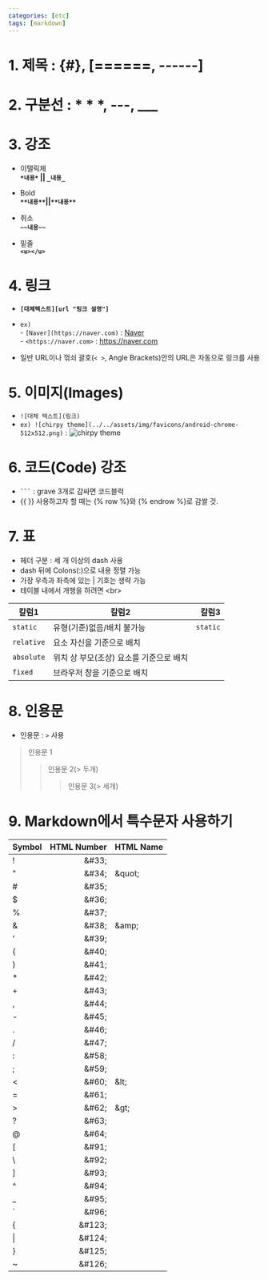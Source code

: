 ```yaml
---
categories: [etc]
tags: [markdown]
---
```


# 1. 제목 : {#}, [======, ------]

# 2. 구분선 : \* \* \*, ---, \_\_\_

# 3. 강조

- 이탤릭체<br/>
  **`*내용*` || `_내용_`**

- Bold<br/>
  **`**내용**`||`**내용**`**

- 취소<br/>
  **`~~내용~~`**

- 밑줄<br/>
  **`<u></u>`**

# 4. 링크

- **`[대체텍스트][url "링크 설명"]`**
- `ex) `
  <br/> - `[Naver](https://naver.com)` : [Naver](https://naver.com)
  <br/> - `<https://naver.com>` : <https://naver.com>

- 일반 URL이나 꺾쇠 괄호(`< >`, Angle Brackets)안의 URL은 자동으로 링크를 사용

# 5. 이미지(Images)

- `![대체 텍스트](링크)`
- `ex) ![chirpy theme](../../assets/img/favicons/android-chrome-512x512.png)`
  : ![chirpy theme](../../assets/img/favicons/android-chrome-192x192.png)

# 6. 코드(Code) 강조

- **` ``` `** : grave 3개로 감싸면 코드블럭
- &#123;&#123; &#125;&#125; 사용하고자 할 때는 &#123;&#37; row &#37;&#125;와 &#123;&#37; endrow &#37;&#125;로 감쌀 것.

# 7. 표

- 헤더 구분 : 세 개 이상의 dash 사용
- dash 뒤에 Colons(:)으로 내용 정렬 가능
- 가장 우측과 좌측에 있는 \| 기호는 생략 가능
- 테이블 내에서 개행을 하려면 &lt;br&gt;

| 칼럼1      | 칼럼2                                   |    칼럼3 |
| ---------- | --------------------------------------- | -------: |
| `static`   | 유형(기준)없음/배치 불가능              | `static` |
| `relative` | 요소 자신을 기준으로 배치               |          |
| `absolute` | 위치 상 부모(조상) 요소를 기준으로 배치 |          |
| `fixed`    | 브라우저 창을 기준으로 배치             |          |

# 8. 인용문

- 인용문 : `>` 사용

> 인용문 1
>
> > 인용문 2(> 두개)
> >
> > > 인용문 3(> 세개)

# 9. Markdown에서 특수문자 사용하기

| Symbol |        HTML Number | HTML Name      |
| ------ | -----------------: | -------------- |
| !      |  &#38;&#35;33&#59; |                |
| "      |  &#38;&#35;34&#59; | &#38;quot&#59; |
| #      |  &#38;&#35;35&#59; |                |
| $      |  &#38;&#35;36&#59; |                |
| %      |  &#38;&#35;37&#59; |                |
| &      |  &#38;&#35;38&#59; | &#38;amp&#59;  |
| '      |  &#38;&#35;39&#59; |                |
| (      |  &#38;&#35;40&#59; |                |
| )      |  &#38;&#35;41&#59; |                |
| \*     |  &#38;&#35;42&#59; |                |
| +      |  &#38;&#35;43&#59; |                |
| ,      |  &#38;&#35;44&#59; |                |
| -      |  &#38;&#35;45&#59; |                |
| .      |  &#38;&#35;46&#59; |                |
| /      |  &#38;&#35;47&#59; |                |
| :      |  &#38;&#35;58&#59; |                |
| ;      |  &#38;&#35;59&#59; |                |
| <      |  &#38;&#35;60&#59; | &#38;lt&#59;   |
| =      |  &#38;&#35;61&#59; |                |
| >      |  &#38;&#35;62&#59; | &#38;gt&#59;   |
| ?      |  &#38;&#35;63&#59; |                |
| @      |  &#38;&#35;64&#59; |                |
| [      |  &#38;&#35;91&#59; |                |
| \      |  &#38;&#35;92&#59; |
| ]      |  &#38;&#35;93&#59; |                |
| ^      |  &#38;&#35;94&#59; |                |
| \_     |  &#38;&#35;95&#59; |                |
| `      |  &#38;&#35;96&#59; |                |
| {      | &#38;&#35;123&#59; |                |
| \|     | &#38;&#35;124&#59; |                |
| }      | &#38;&#35;125&#59; |                |
| ~      | &#38;&#35;126&#59; |                |
